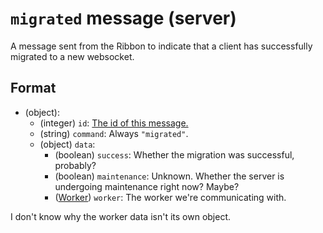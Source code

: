 # `migrated` message (server)

A message sent from the Ribbon to indicate that a client has successfully migrated to a new websocket.

## Format

* (object):
    * (integer) `id`: [The id of this message.](../Ribbon.md#id-messages)
    * (string) `command`: Always `"migrated"`.
    * (object) `data`:
        * (boolean) `success`: Whether the migration was successful, probably?
        * (boolean) `maintenance`: Unknown. Whether the server is undergoing maintenance right now? Maybe?
        * ([Worker](../Data/Worker.md)) `worker`: The worker we're communicating with.

I don't know why the worker data isn't its own object.